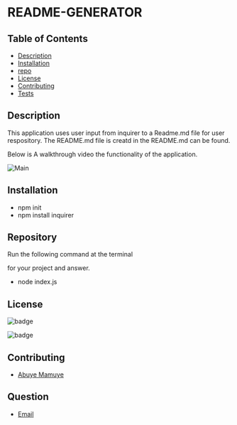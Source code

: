 # README-GENERATOR
 
## Table of Contents
- [Description](#description)
- [Installation](#installation)
- [repo](#repo)
- [License](#license)
- [Contributing](#contributing)
- [Tests](#teste)


## Description
This application uses user input from inquirer to a Readme.md file for user respository. The README.md file is creatd in the README.md can be found.

Below is A walkthrough video the functionality of the application.

![Main]()

## Installation

- npm init 
- npm install inquirer
## Repository

 Run the following command at the terminal

 for your project and answer.

* node index.js

## License

 
 ![badge](https://shields.io/badge/license-MIT-green)

![badge](https://shields.io/badge/downloads-120%2Fweek-green)

  ## Contributing

  * [Abuye Mamuye](https://github.com/AbuyeM1)

  ## Question
  * [Email](abuye20@yahoo.com)

